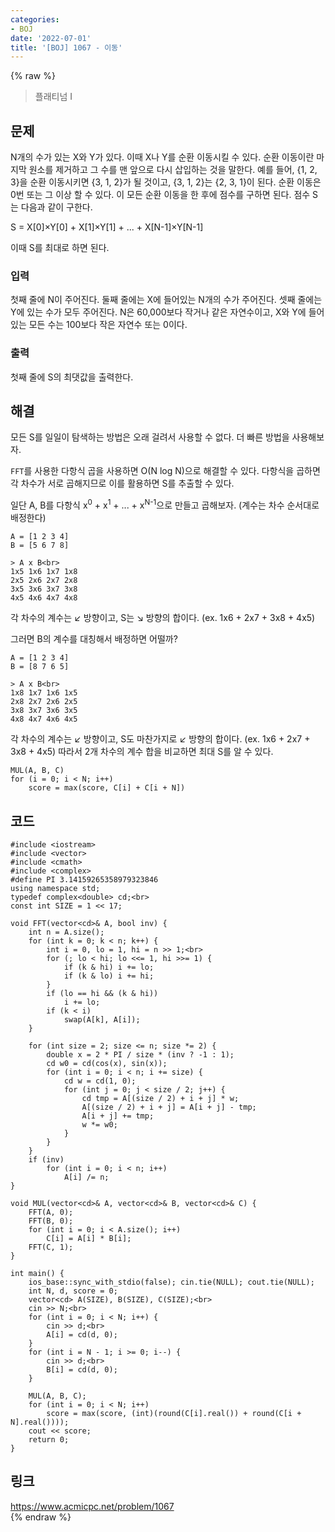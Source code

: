 ```yaml
---
categories:
- BOJ
date: '2022-07-01'
title: '[BOJ] 1067 - 이동'
---
```


{% raw %}
> 플래티넘 I<br>

## 문제
N개의 수가 있는 X와 Y가 있다. 이때 X나 Y를 순환 이동시킬 수 있다. 순환 이동이란 마지막 원소를 제거하고 그 수를 맨 앞으로 다시 삽입하는 것을 말한다. 예를 들어, {1, 2, 3}을 순환 이동시키면 {3, 1, 2}가 될 것이고, {3, 1, 2}는 {2, 3, 1}이 된다. 순환 이동은 0번 또는 그 이상 할 수 있다. 이 모든 순환 이동을 한 후에 점수를 구하면 된다. 점수 S는 다음과 같이 구한다.

S = X[0]×Y[0] + X[1]×Y[1] + ... + X[N-1]×Y[N-1]

이때 S를 최대로 하면 된다.

### 입력
첫째 줄에 N이 주어진다. 둘째 줄에는 X에 들어있는 N개의 수가 주어진다. 셋째 줄에는 Y에 있는 수가 모두 주어진다. N은 60,000보다 작거나 같은 자연수이고, X와 Y에 들어있는 모든 수는 100보다 작은 자연수 또는 0이다.

### 출력
첫째 줄에 S의 최댓값을 출력한다.

## 해결
모든 S를 일일이 탐색하는 방법은 오래 걸려서 사용할 수 없다. 더 빠른 방법을 사용해보자.

`FFT`를 사용한 다항식 곱을 사용하면 O(N log N)으로 해결할 수 있다. 다항식을 곱하면 각 차수가 서로 곱해지므로 이를 활용하면 S를 추출할 수 있다.

일단 A, B를 다항식 x<sup>0</sup> + x<sup>1</sup> + ... + x<sup>N-1</sup>으로 만들고 곱해보자. (계수는 차수 순서대로 배정한다)<br>
```
A = [1 2 3 4]
B = [5 6 7 8]

> A x B<br>
1x5 1x6 1x7 1x8
2x5 2x6 2x7 2x8
3x5 3x6 3x7 3x8
4x5 4x6 4x7 4x8
```
각 차수의 계수는 ↙ 방향이고, S는 ↘ 방향의 합이다. (ex. 1x6 + 2x7 + 3x8 + 4x5)

그러면 B의 계수를 대칭해서 배정하면 어떨까?
```
A = [1 2 3 4]
B = [8 7 6 5]

> A x B<br>
1x8 1x7 1x6 1x5
2x8 2x7 2x6 2x5
3x8 3x7 3x6 3x5
4x8 4x7 4x6 4x5
```
각 차수의 계수는 ↙ 방향이고, S도 마찬가지로 ↙ 방향의 합이다. (ex. 1x6 + 2x7 + 3x8 + 4x5)
따라서 2개 차수의 계수 합을 비교하면 최대 S를 알 수 있다.
```
MUL(A, B, C)
for (i = 0; i < N; i++)
	score = max(score, C[i] + C[i + N])
```

## 코드
```
#include <iostream>
#include <vector>
#include <cmath>
#include <complex>
#define PI 3.14159265358979323846
using namespace std;
typedef complex<double> cd;<br>
const int SIZE = 1 << 17;

void FFT(vector<cd>& A, bool inv) {
	int n = A.size();
	for (int k = 0; k < n; k++) {
		int i = 0, lo = 1, hi = n >> 1;<br>
		for (; lo < hi; lo <<= 1, hi >>= 1) {
			if (k & hi) i += lo;
			if (k & lo) i += hi;
		}
		if (lo == hi && (k & hi))
			i += lo;
		if (k < i)
			swap(A[k], A[i]);
	}

	for (int size = 2; size <= n; size *= 2) {
		double x = 2 * PI / size * (inv ? -1 : 1);
		cd w0 = cd(cos(x), sin(x));
		for (int i = 0; i < n; i += size) {
			cd w = cd(1, 0);
			for (int j = 0; j < size / 2; j++) {
				cd tmp = A[(size / 2) + i + j] * w;
				A[(size / 2) + i + j] = A[i + j] - tmp;
				A[i + j] += tmp;
				w *= w0;
			}
		}
	}
	if (inv)
		for (int i = 0; i < n; i++)
			A[i] /= n;
}

void MUL(vector<cd>& A, vector<cd>& B, vector<cd>& C) {
	FFT(A, 0);
	FFT(B, 0);
	for (int i = 0; i < A.size(); i++)
		C[i] = A[i] * B[i];
	FFT(C, 1);
}

int main() {
	ios_base::sync_with_stdio(false); cin.tie(NULL); cout.tie(NULL);
	int N, d, score = 0;
	vector<cd> A(SIZE), B(SIZE), C(SIZE);<br>
	cin >> N;<br>
	for (int i = 0; i < N; i++) {
		cin >> d;<br>
		A[i] = cd(d, 0);
	}
	for (int i = N - 1; i >= 0; i--) {
		cin >> d;<br>
		B[i] = cd(d, 0);
	}

	MUL(A, B, C);
	for (int i = 0; i < N; i++)
		score = max(score, (int)(round(C[i].real()) + round(C[i + N].real())));
	cout << score;
	return 0;
}
```

## 링크
https://www.acmicpc.net/problem/1067<br>
{% endraw %}